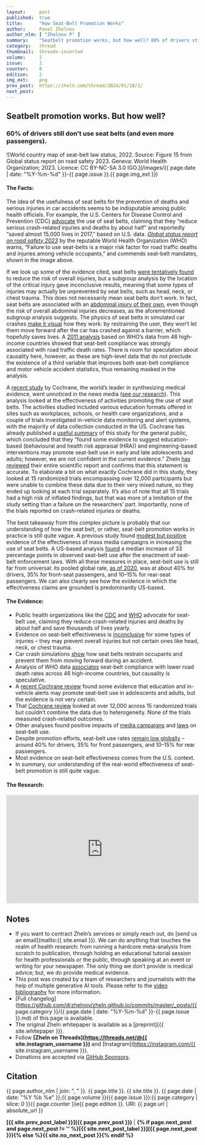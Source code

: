 ```yaml
---
layout:     post
published:  true
title:      "How Seat-Belt Promotion Works"
author:     Pavel Zhelnov
author_nlm: [ "Zhelnov P" ]
summary:    "Seatbelt promotion works, but how well? 60% of drivers still don’t use seat belts, and even more passengers. We discuss a recent systematic review that looked at the effectiveness of seat-belt promotion more closely."
category:   thread
thumbnail:  threads-inverted
volume:     2
issue:      1
counter:    8
edition:    2
img_ext:    png
prev_post:  https://zheln.com/thread/2024/01/18/1/
next_post:  
---
```


## Seatbelt promotion works. But how well?

### 60% of drivers still don’t use seat belts (and even more passengers).

![World country map of seat-belt law status, 2022. Source: Figure 15 from Global status report on road safety 2023. Geneva: World Health Organization; 2023. Licence: CC BY-NC-SA 3.0 IGO.](/images/{{ page.date | date: "%Y-%m-%d" }}-{{ page.issue }}.{{ page.img_ext }})

#### The Facts:

<!---
Chat title: Seat Belt Interventions: A Systematic Review of Education, Incentives, and Engineering Approaches

Zheln: Summarize the methods and findings of this study. Always preserve confidence intervals and certainty of evidence ratings. If there is a Summary of Findings table, focus your findings summary on it. Write in coherent text, not bullet points.

Claude 2 AI: This Cochrane systematic review analyzed 15 randomized controlled trials with 12,081 participants that evaluated education, engineering, and incentive-based interventions to promote seat belt use. The studies were conducted primarily in the US and recruited participants from various sites like worksites, schools, emergency departments etc.

The key findings were:

- Behavioral education interventions (e.g. motivational interviews, behavioral counseling) may improve seat belt use in adolescents and adults (low certainty evidence). A health risk appraisal intervention also likely improves seat belt use short-term (moderate certainty evidence).
- Engineering interventions like in-vehicle monitoring systems with alerts/feedback may promote seat belt use but the evidence is from only 2 small trials (low certainty evidence).
- None of the trials reported on crash-related injuries or deaths.

The authors conclude that while there is some evidence that education and engineering interventions may promote seat belt use, more high-quality research is needed particularly from low- and middle-income countries. Limitations include reliance on self-reported seat belt use data in most trials and small sample sizes testing engineering interventions. More research on incentives and other intervention types is also needed.
--->

The idea of the usefulness of seat belts for the prevention of deaths and serious injuries in car accidents seems to be indisputable among public health officials. For example, the U.S. Centers for Disease Control and Prevention (CDC) [advocate][cdc] the use of seat belts, claiming that they “reduce serious crash-related injuries and deaths by about half” and reportedly “saved almost 15,000 lives in 2017,” based on U.S. data. _[Global status report on road safety 2023][who]_ by the reputable World Health Organization (WHO) warns, “Failure to use seat-belts is a major risk factor for road traffic deaths and injuries among vehicle occupants,” and commends seat-belt mandates, shown in the image above.

If we look up some of the evidence cited, seat belts [were tentatively found][fouda_mbarga_seatbelt_2018] to reduce the risk of overall injuries, but a subgroup analysis by the location of the critical injury gave inconclusive results, meaning that some types of injuries may actually be unprevented by seat belts, such as head, neck, or chest trauma. This does not necessarily mean seat belts don’t work. In fact, seat belts are associated with an [abdominal injury of their own][pourmand_prevalence_2024], even though the risk of overall abdominal injuries decreases, as the aforementioned subgroup analysis suggests. The physics of seat belts in simulated car crashes <i class="fab fa-youtube"></i> [make it visual][yt] how they work: by restraining the user, they won’t let them move forward after the car has crashed against a barrier, which hopefully saves lives. A [2011 analysis][abbas_seatbelts_2011] based on WHO’s data from 46 high-income countries showed that seat-belt compliance was strongly associated with road traffic death rates. There is room for speculation about causality here, however, as these are high-level data that do not preclude the existence of a third variable that improves both seat-belt compliance and motor vehicle accident statistics, thus remaining masked in the analysis.

A [recent study][lourens_education_2024] by Cochrane, the world’s leader in synthesizing medical evidence, went unnoticed in the news media ([see our research](#the-research)). This analysis looked at the effectiveness of activities promoting the use of seat belts. The activities studied included various education formats offered in sites such as workplaces, schools, or health care organizations, and a couple of trials investigated in-vehicle data monitoring and alert systems, with the majority of data collection conducted in the US. Cochrane has already published a [useful summary][cochrane] of this study for the general public, which concluded that they “found some evidence to suggest education-based (behavioural and health risk appraisal (HRA)) and engineering-based interventions may promote seat-belt use in early and late adolescents and adults; however, we are not confident in the current evidence.” Zheln [has reviewed](#the-research) their entire scientific report and confirms that this statement is accurate. To elaborate a bit on what exactly Cochrane did in this study, they looked at 15 randomized trials encompassing over 12,000 participants but were unable to combine these data due to their very mixed nature, so they ended up looking at each trial separately. It’s also of note that all 15 trials had a high risk of inflated findings, but that was more of a limitation of the study setting than a failure on the researchers’ part. Importantly, none of the trials reported on crash-related injuries or deaths.

The best takeaway from this complex picture is probably that our understanding of how the seat belt, or rather, seat-belt promotion works in practice is still quite vague. A previous study found [modest but positive][akbari_effectiveness_2021] evidence of the effectiveness of mass media campaigns in increasing the use of seat belts. A US-based analysis [found][shults_primary_2004] a median increase of 33 percentage points in observed seat-belt use after the enactment of seat-belt enforcement laws. With all these measures in place, seat-belt use is still far from universal: its pooled global rate, [as of 2020][kargar_prevalence_2023], was at about 40% for drivers, 35% for front-seat passengers, and 10–15% for rear-seat passengers. We can also clearly see how the evidence in which the effectiveness claims are grounded is predominantly US-based.

#### The Evidence:

<!---
Chat title: Seat Belt Use Rates and Evidence in Different Vehicle Seats

Zheln: summarize the above in bullet points

Claude 2 AI:  Here are the key points from the document summarized in bullet points:

- Public health organizations like the CDC and WHO advocate for seat belt use, claiming they reduce crash-related injuries and deaths by about half and saved 15,000 lives in the US in 2017.

- Evidence on seat belt effectiveness is inconclusive for some types of injuries - they may prevent overall injuries but not certain ones like head, neck or chest trauma. 

- Physics shows how seat belts restrain occupants and prevent them from moving forward in a crash.

- Analysis of WHO data associates seat belt compliance with lower traffic death rates across 46 high-income countries, but causality is speculative.  

- A recent Cochrane review found some evidence that education and in-vehicle alerts may promote seat belt use in adolescents and adults, but the evidence is not very confident.

- The Cochrane review looked at 15 small randomized trials but couldn't combine the data due to heterogeneity. None of the trials measured crash-related outcomes.

- Understanding the real-world effectiveness of seat belt promotion is still quite vague. Other analyses find positive impacts of media campaigns and laws on seat belt use.

- Despite promotion efforts, seat belt use rates remain low globally - around 40% for drivers, 35% for front passengers and 10-15% for rear passengers.

- Most evidence on seat belt effectiveness is from the US context.
--->

- Public health organizations like the [CDC][cdc] and [WHO][who] advocate for seat-belt use, claiming they reduce crash-related injuries and deaths by about half and save thousands of lives yearly.
- Evidence on seat-belt effectiveness is [inconclusive][fouda_mbarga_seatbelt_2018] for some types of injuries – they may prevent overall injuries but not certain ones like head, neck, or chest trauma. 
- Car crash simulations [show][yt] how seat belts restrain occupants and prevent them from moving forward during an accident.
- Analysis of WHO data [associates][abbas_seatbelts_2011] seat-belt compliance with lower road death rates across 46 high-income countries, but causality is speculative.  
- A [recent Cochrane review][cochrane] found some evidence that education and in-vehicle alerts may promote seat-belt use in adolescents and adults, but the evidence is not very certain.
- That [Cochrane review][lourens_education_2024] looked at over 12,000 across 15 randomized trials but couldn’t combine the data due to heterogeneity. None of the trials measured crash-related outcomes.
- Other analyses found positive impacts of [media campaigns][akbari_effectiveness_2021] and [laws][shults_primary_2004] on seat-belt use.
- Despite promotion efforts, seat-belt use rates [remain low globally][kargar_prevalence_2023] – around 40% for drivers, 35% for front passengers, and 10–15% for rear passengers.
- Most evidence on seat-belt effectiveness comes from the U.S. context.
- In summary, our understanding of the real-world effectiveness of seat-belt promotion is still quite vague.

#### The Research:

<div style='position: relative; padding-bottom: 56.25%; width: 100%; display: flex; flex-direction: row; justify-content: center; align-items: center;'><iframe style='top: 0; width: 100%; height: 100% !important; position: absolute' allowtransparency='true' sandbox='allow-same-origin allow-popups allow-top-navigation allow-orientation-lock allow-scripts allow-forms' src='https://www.writeinstone.com/widget/published-ac9f25e9-b221-4125-94e3-cf1259caeb2b?lightmode=false?primary=000000?secondary=5a4e70' frameborder='0' scrolling='no' allow='accelerometer; autoplay; encrypted-media; gyroscope; picture-in-picture' allowfullscreen></iframe></div>

## Notes

- If you want to contract Zheln’s services or simply reach out, do [send us an email](mailto:{{ site.email }}). We can do anything that touches the realm of health research: from running a hardcore meta-analysis from scratch to publication, through holding an educational tutorial session for health professionals or the public, through speaking at an event or writing for your newspaper. The only thing we don’t provide is medical advice; but, we do provide medical evidence.
- This post was created by a team of researchers and journalists with the help of multiple generative AI tools. Please refer to the [video bibliography](#the-research) for more information.
- [Full changelog](https://github.com/drzhelnov/zheln.github.io/commits/master/_posts/{{ page.category }}/{{ page.date | date: "%Y-%m-%d" }}-{{ page.issue }}.md) of this page is available.
- The original Zheln whitepaper is available as a [preprint]({{ site.whitepaper }}).
- Follow **[Zheln on Threads](https://threads.net/@{{ site.instagram_username }})** and [Instagram](https://instagram.com/{{ site.instagram_username }}).
- Donations are accepted via [GitHub Sponsors](https://github.com/sponsors/drzhelnov).

## Citation

{{ page.author_nlm | join: ", " }}. {{ page.title }}. {{ site.title }}. {{ page.date | date: "%Y %b %e" }};{{ page.volume }}({{ page.issue }}):{{ page.category | slice: 0 }}{{ page.counter }}e{{ page.edition }}. URI: {{ page.url | absolute_url }}

**[{{ site.prev_post_label }}]({{ page.prev_post }})** | **{% if page.next_post and page.next_post != '' %}[{{ site.next_post_label }}]({{ page.next_post }}){% else %}{{ site.no_next_post }}{% endif %}**

[lourens_education_2024]: https://doi.org/10.1002/14651858.CD011218.pub2 "Lourens A, Sinclair M, Willems B, Young T. Education, incentive, and engineering-based interventions to promote the use of seat belts. Cochrane Database Syst Rev. 2024 Jan 10;1(1):CD011218. doi: 10.1002/14651858.CD011218.pub2. PMID: 38197528; PMCID: PMC10777455."

[fouda_mbarga_seatbelt_2018]: https://doi.org/10.1186/s12889-018-6280-1 "Fouda Mbarga N, Abubakari AR, Aminde LN, Morgan AR. Seatbelt use and risk of major injuries sustained by vehicle occupants during motor-vehicle crashes: a systematic review and meta-analysis of cohort studies. BMC Public Health. 2018 Dec 29;18(1):1413. doi: 10.1186/s12889-018-6280-1. PMID: 30594164; PMCID: PMC6310927."

[akbari_effectiveness_2021]: https://doi.org/10.1080/15389588.2021.1921168 "Akbari M, Lankarani KB, Tabrizi R, Heydari ST, Vali M, Motevalian SA, Sullman MJM. The effectiveness of mass media campaigns in increasing the use of seat belts: A systematic review. Traffic Inj Prev. 2021;22(7):495-500. doi: 10.1080/15389588.2021.1921168. Epub 2021 Aug 6. PMID: 34355980."

[pourmand_prevalence_2024]: https://doi.org/10.1016/j.ajem.2023.11.058 "Pourmand A, Terrebonne E, Shapovalov V, Kartiko S, AlRemeithi R, Tran QK. Prevalence of intra-abdominal injury among patients with seatbelt signs, a systematic review and meta-analysis. Am J Emerg Med. 2024 Feb;76:199-206. doi: 10.1016/j.ajem.2023.11.058. Epub 2023 Dec 3. PMID: 38086186."

[abbas_seatbelts_2011]: https://doi.org/10.1186/1749-7922-6-18 "Abbas AK, Hefny AF, Abu-Zidan FM. Seatbelts and road traffic collision injuries. World J Emerg Surg. 2011 May 28;6(1):18. doi: 10.1186/1749-7922-6-18. PMID: 21619677; PMCID: PMC3121590."

[shults_primary_2004]: https://doi.org/10.1016/S0001-4575(03)00038-1 "Shults RA, Elder RW, Sleet DA, Thompson RS, Nichols JL. Primary enforcement seat belt laws are effective even in the face of rising belt use rates. Accid Anal Prev. 2004 May;36(3):491-3. doi: 10.1016/S0001-4575(03)00038-1. PMID: 15003594."

[kargar_prevalence_2023]: https://doi.org/10.1186/s42506-023-00139-3 "Kargar S, Ansari-Moghaddam A, Ansari H. The prevalence of seat belt use among drivers and passengers: a systematic review and meta-analysis. J Egypt Public Health Assoc. 2023 Aug 2;98(1):14. doi: 10.1186/s42506-023-00139-3. PMID: 37528241; PMCID: PMC10393920."

[cdc]: https://www.cdc.gov/transportationsafety/seatbelts/facts.html

[who]: https://www.who.int/publications/i/item/9789240086517

[yt]: https://www.youtube.com/watch?v=9_Af8w2SAT4

[cochrane]: https://www.cochrane.org/CD011218/INJ_interventions-encourage-use-seat-belts
